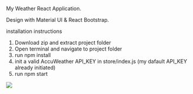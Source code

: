 My Weather React Application. 

Design with Material UI & React Bootstrap.

installation instructions
1. Download zip and extract project folder
2. Open terminal and navigate to project folder
3. run npm install
4. init a valid AccuWeather API_KEY in store/index.js (my dafault API_KEY already initiated)
6. run npm start

![](https://github.com/ShalevL/shalev-lazarof-20-3-2022/blob/main/1.png)

